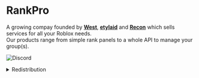 # RankPro
A growing compay founded by [__West__](# "Discord: @just_westtt"), [__etylaid__](# "Discord: @etylaid
GitHub: etylaid") and [__Recon__](# "Discord: @recon_dev") which sells services for all your Roblox needs.\
Our products range from simple rank panels to a whole API to manage your group(s).

![Discord](https://img.shields.io/discord/1114044858382958662?style=for-the-badge&logo=discord&label=Join)

<details>
  <summary>Redistribution</summary>
    <b>Redistribution is allowed as long as proper credits are given to the RankPro team and no code is edited.</b><br>
    <b>Please report any infraction.</b>
</details>

